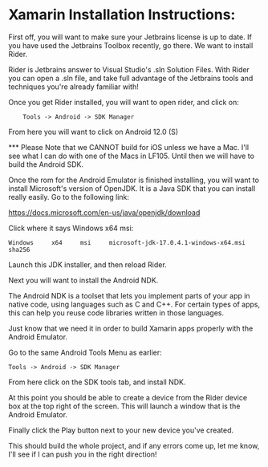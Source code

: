 Xamarin Installation Instructions:
==================================


First off, you will want to make sure your Jetbrains license is up to date. If you have used the Jetbrains Toolbox recently, go there. We want to install Rider.

Rider is Jetbrains answer to Visual Studio's .sln Solution Files. With Rider you can open a .sln file, and take full advantage of the Jetbrains tools and techniques you're already familiar with! 

Once you get Rider installed, you will want to open rider, and click on:

        Tools -> Android -> SDK Manager

From here you will want to click on Android 12.0 (S)


*** Please Note that we CANNOT build for iOS unless we have a Mac. I'll see what I can do with one of the Macs in LF105. Until then we will have to build the Android SDK.


Once the rom for the Android Emulator is finished installing, you will want to install Microsoft's version of OpenJDK. It is a Java SDK that you can install really easily. Go to the following link: 

https://docs.microsoft.com/en-us/java/openjdk/download

Click where it says Windows x64 msi: 


    Windows 	x64 	msi 	microsoft-jdk-17.0.4.1-windows-x64.msi 	sha256


Launch this JDK installer, and then reload Rider.


Next you will want to install the Android NDK.

The Android NDK is a toolset that lets you implement parts of your app in native code, using languages such as C and C++. For certain types of apps, this can help you reuse code libraries written in those languages. 


Just know that we need it in order to build Xamarin apps properly with the Android Emulator.


Go to the same Android Tools Menu as earlier:

    Tools -> Android -> SDK Manager

From here click on the SDK tools tab, and install NDK.




At this point you should be able to create a device from the Rider device box at the top right of the screen. This will launch a window that is the Android Emulator.


Finally click the Play button next to your new device you've created. 


This should build the whole project, and if any errors come up, let me know, I'll see if I can push you in the right direction!

 

